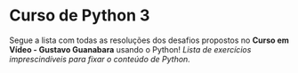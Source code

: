 # Curso de Python 3

Segue a lista com todas as resoluções dos desafios propostos no **Curso em Vídeo - Gustavo Guanabara** usando o Python!
_Lista de exercícios imprescindíveis para fixar o conteúdo de Python._
